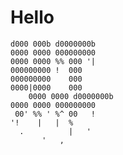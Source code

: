 # Hello

	d000 000b d0000000b
	0000 0000 000000000
	0000 0000 %% 000 '|
	000000000 !  000   
	000000000    000   
	0000|0000    000   
        0000 0000 d0000000b
	0000 0000 000000000
	 00' %% ' %^ 00   !
	'!    |   |  %     
	  .          |   ' 
	       '   ,       
